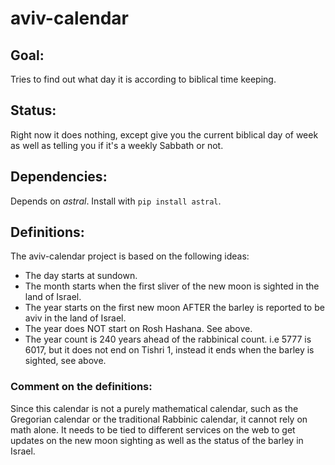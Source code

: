 # aviv-calendar
## Goal: 
Tries to find out what day it is according to biblical time keeping.
## Status:
Right now it does nothing, except give you the current biblical day
of week as well as telling you if it's a weekly Sabbath or not.
## Dependencies:
Depends on *astral*. Install with `pip install astral`.
## Definitions:
The aviv-calendar project is based on the following ideas:
* The day starts at sundown.
* The month starts when the first sliver of the new moon is sighted in the land of Israel.
* The year starts on the first new moon AFTER the barley is reported to be aviv in the land of Israel.
* The year does NOT start on Rosh Hashana. See above.
* The year count is 240 years ahead of the rabbinical count. i.e 5777 is 6017, but it does not end on Tishri 1, instead it ends when the barley is sighted, see above.
### Comment on the definitions:
Since this calendar is not a purely mathematical calendar, such as the Gregorian calendar or the traditional Rabbinic calendar, it cannot rely on math alone. It needs to be tied to different services on the web to get updates on the new moon sighting as well as the status of the barley in Israel.
